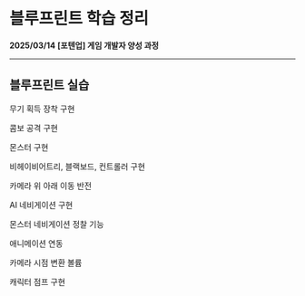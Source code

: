 # 블루프린트 학습 정리

**2025/03/14** **[포텐업] 게임 개발자 양성 과정**

---

## 블루프린트 실습

무기 획득 장착 구현

콤보 공격 구현

몬스터 구현

비헤이비어트리, 블랙보드, 컨트롤러 구현

카메라 위 아래 이동 반전

AI 네비게이션 구현

몬스터 네비게이션 정찰 기능

애니메이션 연동

카메라 시점 변환 볼륨

캐릭터 점프 구현
